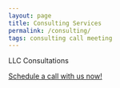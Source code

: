 ```yaml
---
layout: page
title: Consulting Services
permalink: /consulting/
tags: consulting call meeting 
---
```


LLC Consultations 

<!-- Calendly link widget begin -->
<link href="https://assets.calendly.com/assets/external/widget.css" rel="stylesheet">
<script src="https://assets.calendly.com/assets/external/widget.js" type="text/javascript" async></script>
<a href="" onclick="Calendly.initPopupWidget({url: 'https://calendly.com/businessinitiative/30-minute-consultation-call'});return false;">Schedule a call with us now!</a>
<!-- Calendly link widget end -->

